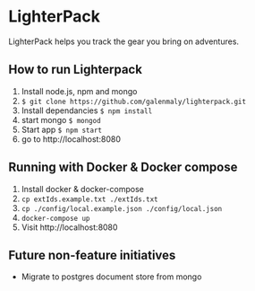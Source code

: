 LighterPack
===========
LighterPack helps you track the gear you bring on adventures.

How to run Lighterpack
-----------

1. Install node.js, npm and mongo
2. ```$ git clone https://github.com/galenmaly/lighterpack.git```
3. Install dependancies ```$ npm install```
4. start mongo ```$ mongod```
5. Start app ```$ npm start```
6. go to http://localhost:8080

Running with Docker & Docker compose
-----------

1. Install docker & docker-compose
2. `cp extIds.example.txt ./extIds.txt`
3. `cp ./config/local.example.json ./config/local.json`
4. `docker-compose up`
5. Visit http://localhost:8080


Future non-feature initiatives
-----------
- Migrate to postgres document store from mongo